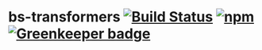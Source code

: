 # bs-transformers [![Build Status](https://travis-ci.org/amsross/bs-transformers.svg?branch=master)](https://travis-ci.org/amsross/bs-transformers) [![npm](https://img.shields.io/npm/v/@amsross/bs-transformers.svg)](https://npmjs.org/@amsross/bs-transformers) [![Greenkeeper badge](https://badges.greenkeeper.io/amsross/bs-transformers.svg)](https://greenkeeper.io/)

